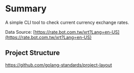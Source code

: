 # Summary

A simple CLI tool to check current currency exchange rates.

Data Source: [https://rate.bot.com.tw/xrt?Lang=en-US](https://rate.bot.com.tw/xrt?Lang=en-US)

## Project Structure

https://github.com/golang-standards/project-layout

